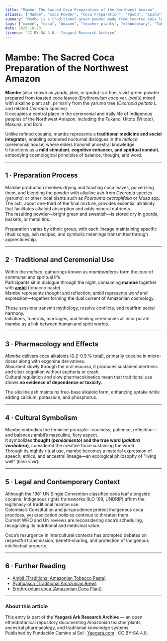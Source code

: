 ```yaml
---
title: "Mambe: The Sacred Coca Preparation of the Northwest Amazon"
aliases: ["Mambe", "Coca Powder", "Coca Preparation", "Ypadú", "Ipadu"]
summary: "Mambe is a traditional green powder made from toasted coca leaves and plant ash, central to Amazonian ceremonial life and intercultural philosophy."
tags: ["mambe", "coca", "Amazon", "teacher plants", "ethnobotany", "Tukano", "Witoto", "preparations"]
date: 2025-10-28
license: "CC BY-SA 4.0 – Yaogará Research Archive"
---
```


# Mambe: The Sacred Coca Preparation of the Northwest Amazon

**Mambe** (also known as *ypadu*, *jíbie*, or *ipadu*) is a fine, vivid-green powder prepared from toasted coca leaves (*Erythroxylum coca* var. *ipadu*) mixed with alkaline plant ash, primarily from the yarumo tree (*Cecropia peltata* L. and related *Cecropia* species).  
It occupies a central place in the ceremonial and daily life of Indigenous peoples of the Northwest Amazon, including the Tukano, Uitoto (Witoto), Makuna, and Bora.  

Unlike refined cocaine, mambe represents a **traditional medicine and social integrator**, enabling extended nocturnal dialogues in the *maloca* (ceremonial house) where elders transmit ancestral knowledge.  
It functions as a **mild stimulant, cognitive enhancer, and spiritual conduit**, embodying cosmological principles of balance, thought, and word.

---

## 1 · Preparation Process

Mambe production involves drying and toasting coca leaves, pulverizing them, and blending the powder with alkaline ash from *Cecropia* species (yarumo) or other local plants such as *Pourouma cecropiifolia* or *Musa* spp.  
The ash, about one-third of the final mixture, provides essential alkalinity that facilitates alkaloid absorption and adds mineral nutrients.  
The resulting powder—bright green and sweetish—is stored dry in gourds, baskets, or metal tins.

Preparation varies by ethnic group, with each lineage maintaining specific ritual songs, ash recipes, and symbolic meanings transmitted through apprenticeship.

---

## 2 · Traditional and Ceremonial Use

Within the *maloca*, gatherings known as *mambeaderos* form the core of communal and spiritual life.  
Participants sit in dialogue through the night, consuming **mambe** together with **[ambil](./ambil.md)** (tobacco paste).  
Mambe represents *thought* and reflection; ambil represents *word* and expression—together forming the dual current of Amazonian cosmology.

These sessions transmit mythology, resolve conflicts, and reaffirm social harmony.  
Initiations, funerals, marriages, and healing ceremonies all incorporate mambe as a link between human and spirit worlds.

---

## 3 · Pharmacology and Effects

*Mambe* delivers coca alkaloids (0.2–0.5 % total), primarily cocaine in micro-doses along with ecgonine derivatives.  
Absorbed slowly through the oral mucosa, it produces sustained alertness and clear cognition without euphoria or crash.  
Cultural regulation and slow pharmacokinetics mean that traditional use shows **no evidence of dependence or toxicity**.

The alkaline ash maintains free-base alkaloid form, enhancing uptake while adding calcium, potassium, and phosphorus.

---

## 4 · Cultural Symbolism

Mambe embodies the feminine principle—coolness, patience, reflection—and balances ambil’s masculine, fiery aspect.  
It symbolizes **thought (*pensamiento*) and the true word (*palabra verdadera*)**, considered the creative force sustaining the world.  
Through its nightly ritual use, mambe becomes a material expression of speech, ethics, and ancestral lineage—an ecological philosophy of “living well” (*bien vivir*).

---

## 5 · Legal and Contemporary Context

Although the 1961 UN Single Convention classified coca leaf alongside cocaine, Indigenous rights frameworks (ILO 169, UNDRIP) affirm the legitimacy of traditional mambe use.  
Colombia’s Constitution and jurisprudence protect Indigenous coca practices, yet eradication policies continue to threaten them.  
Current WHO and UN reviews are reconsidering coca’s scheduling, recognizing its nutritional and medicinal value.  

Coca’s resurgence in intercultural contexts has prompted debates on respectful transmission, benefit-sharing, and protection of Indigenous intellectual property.

---

## 6 · Further Reading

- [Ambil (Traditional Amazonian Tobacco Paste)](./ambil.md)
- [Ayahuasca (Traditional Amazonian Brew)](../plants/ayahuasca.md)
- [Erythroxylum coca (Amazonian Coca Plant)](../plants/erythroxylum-coca.md)

---

### About this article
This entry is part of the **Yaogará Ark Research Archive** — an open ethnobotanical repository documenting Amazonian teacher plants, ancestral pharmacology, and traditional knowledge systems.  
Published by Fundación Camino al Sol · [Yaogará.com](https://yaogara.com/blog/mambe-ambil/) · CC BY-SA 4.0.